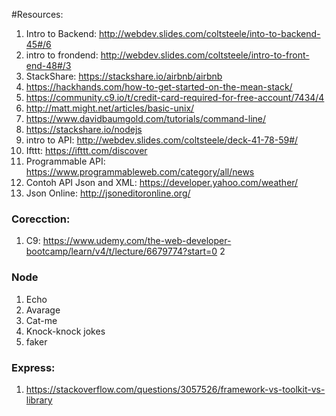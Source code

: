 #Resources:

1. Intro to Backend: http://webdev.slides.com/coltsteele/into-to-backend-45#/6
2. intro to frondend: http://webdev.slides.com/coltsteele/intro-to-front-end-48#/3
3. StackShare: https://stackshare.io/airbnb/airbnb
4. https://hackhands.com/how-to-get-started-on-the-mean-stack/
5. https://community.c9.io/t/credit-card-required-for-free-account/7434/4
6. http://matt.might.net/articles/basic-unix/
7. https://www.davidbaumgold.com/tutorials/command-line/
8. https://stackshare.io/nodejs
9. intro to API: http://webdev.slides.com/coltsteele/deck-41-78-59#/
10. Ifttt: https://ifttt.com/discover
11. Programmable API: https://www.programmableweb.com/category/all/news
12. Contoh API Json and XML: https://developer.yahoo.com/weather/
13. Json Online: http://jsoneditoronline.org/

### Corecction:

1. C9: https://www.udemy.com/the-web-developer-bootcamp/learn/v4/t/lecture/6679774?start=0
2



### Node

1. Echo
2. Avarage
3. Cat-me
4. Knock-knock jokes
5. faker


### Express:

1. https://stackoverflow.com/questions/3057526/framework-vs-toolkit-vs-library
